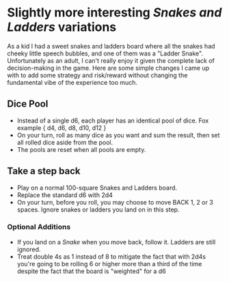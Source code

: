 # Slightly more interesting *Snakes and Ladders* variations

As a kid I had a sweet snakes and ladders board where all the snakes had cheeky little speech bubbles, and one of them was a "Ladder Snake".  Unfortunately as an adult, I can't really enjoy it given the complete lack of decision-making in the game.  Here are some simple changes I came up with to add some strategy and risk/reward without changing the fundamental vibe of the experience too much.

## Dice Pool

- Instead of a single d6, each player has an identical pool of dice.  Fox example { d4, d6, d8, d10, d12 }
- On your turn, roll as many dice as you want and sum the result, then set all rolled dice aside from the pool.
- The pools are reset when all pools are empty.

## Take a step back

- Play on a normal 100-square Snakes and Ladders board.
- Replace the standard d6 with 2d4
- On your turn, before you roll, you may choose to move BACK 1, 2 or 3 spaces.  Ignore snakes or ladders you land on in this step.

### Optional Additions
- If you land on a *Snake* when you move back, follow it. Ladders are still ignored.
- Treat double 4s as 1 instead of 8 to mitigate the fact that with 2d4s you're going to be rolling 6 or higher more than a third of the time despite the fact that the board is "weighted" for a d6
